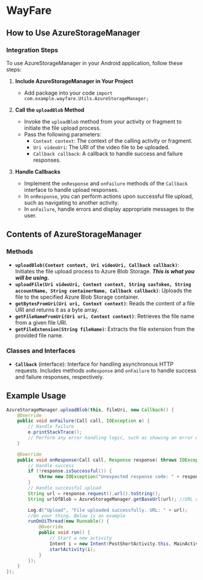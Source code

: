 # WayFare

## How to Use AzureStorageManager

### Integration Steps
To use AzureStorageManager in your Android application, follow these steps:

1. **Include AzureStorageManager in Your Project**
   - Add package into your code 
  `import com.example.wayfare.Utils.AzureStorageManager;`

1. **Call the `uploadBlob` Method**
   - Invoke the `uploadBlob` method from your activity or fragment to initiate the file upload process.
   - Pass the following parameters:
     - `Context context`: The context of the calling activity or fragment.
     - `Uri videoUri`: The URI of the video file to be uploaded.
     - `Callback callback`: A callback to handle success and failure responses.

2. **Handle Callbacks**
   - Implement the `onResponse` and `onFailure` methods of the `Callback` interface to handle upload responses.
   - In `onResponse`, you can perform actions upon successful file upload, such as navigating to another activity.
   - In `onFailure`, handle errors and display appropriate messages to the user.

## Contents of AzureStorageManager

### Methods
- **`uploadBlob(Context context, Uri videoUri, Callback callback)`**:
  Initiates the file upload process to Azure Blob Storage. ***This is what you will be using.***
- **`uploadFile(Uri videoUri, Context context, String sasToken, String accountName, String containerName, Callback callback)`**:
  Uploads the file to the specified Azure Blob Storage container.
- **`getBytesFromUri(Uri uri, Context context)`**:
  Reads the content of a file URI and returns it as a byte array.
- **`getFileNameFromUri(Uri uri, Context context)`**:
  Retrieves the file name from a given file URI.
- **`getFileExtension(String fileName)`**:
  Extracts the file extension from the provided file name.

### Classes and Interfaces
- **`Callback`** (interface):
  Interface for handling asynchronous HTTP requests. Includes methods `onResponse` and `onFailure` to handle success and failure responses, respectively.

## Example Usage
```java
AzureStorageManager.uploadBlob(this, fileUri, new Callback() {
    @Override
    public void onFailure(Call call, IOException e) {
        // Handle failure
        e.printStackTrace();
        // Perform any error handling logic, such as showing an error message to the user
    }

    @Override
    public void onResponse(Call call, Response response) throws IOException {
        // Handle success
        if (!response.isSuccessful()) {
            throw new IOException("Unexpected response code: " + response);
        }
        // Handle successful upload
        String url = response.request().url().toString();
        String urlOfBlob = AzureStorageManager.getBaseUrl(url); //URL of uploaded file

        Log.d("Upload", "File uploaded successfully. URL: " + url);
        //Do your thing. Below is an example
        runOnUiThread(new Runnable() {
            @Override
            public void run() {
                // Start a new activity
                Intent i = new Intent(PostShortActivity.this, MainActivity.class);
                startActivity(i);
            }
        });
    }
});

